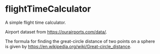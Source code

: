 # flightTimeCalculator
A simple flight time calculator.

Airport dataset from https://ourairports.com/data/.

The formula for finding the great-circle distance of two points on a sphere is given by https://en.wikipedia.org/wiki/Great-circle_distance.
